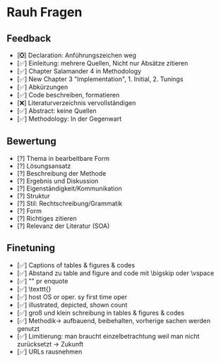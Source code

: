 # Rauh Fragen

## Feedback
- [❎] Declaration: Anführungszeichen weg 
- [✅] Einleitung: mehrere Quellen, Nicht nur Absätze zitieren
- [✅] Chapter Salamander 4 in Methodology
- [✅] New Chapter 3 "Implementation", 1. Initial, 2. Tunings 
- [✅] Abkürzungen
- [✅] Code beschreiben, formatieren
- [❌] Literaturverzeichnis vervollständigen
- [✅] Abstract: keine Quellen
- [✅] Methodology: In der Gegenwart


## Bewertung
- [?] Thema in bearbeitbare Form
- [?] Lösungsansatz
- [?] Beschreibung der Methode
- [?] Ergebnis und Diskussion
- [?] Eigenständigkeit/Kommunikation 
- [?] Struktur 
- [?] Stil: Rechtschreibung/Grammatik
- [?] Form
- [?] Richtiges zitieren 
- [?] Relevanz der Literatur (SOA)

## Finetuning
- [✅] Captions of tables & figures & codes
- [✅] Abstand zu table and figure and code mit \bigskip oder \vspace
- [✅] "" pr enquote
- [✅] \texttt{}
- [✅] host OS or oper. sy first time oper
- [✅] illustrated, depicted, shown count
- [✅] groß und klein schreibung in  tables & figures & codes
- [✅] Methodik-> aufbauend, beibehalten, vorherige sachen werden genutzt
- [✅] Limitierung: man braucht einzelbetrachtung weil man nicht zurücksetzt -> Zukunft
- [✅] URLs rausnehmen

